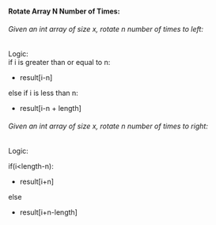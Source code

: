 #### Rotate Array  N Number of Times:
###### Given an int array of size x, rotate n number of times to left:  
Logic:  
if i is greater than or equal to n:  
* result[i-n]   

else
if i is less than n:  
* result[i-n + length] 


###### Given an int array of size x, rotate n number of times to right:  
Logic:    

if(i\<length-n):  
* result[i+n]
  
else
* result[i+n-length]

